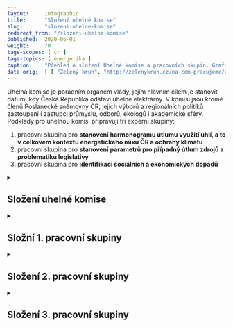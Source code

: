 ```yaml
---
layout:     infographic
title:      "Složení uhelné komise"
slug:       "slozeni-uhelne-komise"
redirect_from: "/slozeni-uhelne-komise"
published:  2020-06-01
weight:     70
tags-scopes: [ cr ]
tags-topics: [ energetika ]
caption:    "Přehled o složení Uhelné komise a pracovních skupin. Grafika ukazuje v jakém složení vznikají doporučení o uhelném phase outu. Očekáváme, že se budou nyní ve veřejném prostoru objevovat názory na to, zda byla uk složená \"správně\" a její doporučení je relevantní - jako Fakta o klimatu touto grafikou nevyjadřujeme názor, ale snažíme se  přispět k tomu aby veřejná diskuse byla ukotvena v faktech."
data-orig:  [ [ "Zelený kruh", "http://zelenykruh.cz/na-cem-pracujeme/uhelna-komise/?fbclid=IwAR2mtTAim4IHf7yMcFuvLNjTIsLri1o40PBDjjv7uCQWe8Ty4WtBCH3nILA" ]]
---
```


Uhelná komise je poradním orgánem vlády, jejím hlavním cílem je stanovit datum, kdy Česká Republika odstaví úhelné elektrárny. V komisi jsou kromě členů Poslanecké sněmovny ČR, jejích výborů a regionálních politiků zastoupeni i zástupci průmyslu, odborů, ekologů i akademické sféry. Podklady pro uhelnou komisi připravují tři experní skupiny:

1. pracovní skupina pro **stanovení harmonogramu útlumu využití uhlí, a to v celkovém kontextu energetického mixu ČR a ochrany klimatu**
2. pracovní skupina pro **stanovení parametrů pro případný útlum zdrojů a problematiku legislativy**
3. pracovní skupina pro **identifikaci sociálních a ekonomických dopadů**

<details markdown=1>
<summary>
<h2>Složení uhelné komise</h2>
</summary>

- **Karel Havlíček** za Ministerstvo průmyslu a obchodu (ministr průmyslu a obchodu)
- **Richard Brabec** za Ministerstvo životního prostředí (ministr životního prostředí)
- **David Koppitz** za Ministerstvo financí (náměstek pro řízení sekce regionálního rozvoje)
- **Ondřej Landa** za Ministerstvo financí (náměstek pro řízení sekce Právní a majetek státu)
- **Tomáš Svoboda** za Ministerstvo práce a sociálních věcí (starosta Kynšperka nad Ohří)
- **Martin Štemberka** za Český báňský úřad (předseda Českého báňského úřadu)
- **Zdeněk Osner** za Konfederaci zaměstnavatelských a podnikatelských svazů(předseda představenstva Zaměstnavatelského svazu důlního a naftového průmyslu)
- **Daniel Beneš** za Svaz průmyslu a dopravy ČR (generální ředitel a předseda představenstva ČEZ, a.s.)
- **Vladimír Dlouhý** za Hospodářskou komoru ČR (prezident Hospodářské komory ČR)
- **Rostislav Palička** za Českomoravskou konfederaci odborových svazů (předseda Odborového svazu hornictví, geologie a naftového průmyslu)
- **Jan Rovenský** za Greenpeace ČR (vedoucí klimatické a energetické kampaně Greenpeace ČR)
- **Jiří Koželouh** za Zelený kruh (vedoucí programu Energetika, klima a odpady Hnutí DUHA)
- **Martin Klika**  za Ústecký kraj (1. náměstek a zástupce hejtmana Ústeckého kraje, zastupitel ČSSD)
- **Jana Mračková Vildumetzová** za Karlovarský kraj (hejtmanka Karlovarského kraje, poslankyně ANO)
- **Jakub Unucka** za Moravskoslezský kraj (náměstek hejtmana Moravskoslezského kraje, krajský zastupitel ODS)
- **Pavel Pustějovský** za Poslaneckou sněmovnu PČR, Podvýbor pro energetiku (poslanec ANO, předseda Podvýboru pro energetiku)
- **Jan Zahradník** za Poslaneckou sněmovnu PČR, Výbor pro životní prostředí (poslanec ODS, místopředseda Výboru pro životní prostředí PSP ČR)
- **František Hrdlička** za akademickou sféru (Ústav energetiky, Fakulta strojní, České vysoké učení technické)
- **Jiřina Jílková** za akademickou sféru (ekonomka, Univerzita Jana Evangelisty Purkyně v Ústí nad Labem)


</details>

<details markdown=1>
<summary>
<h2>Složní 1. pracovní skupiny</h2>
</summary>

<h3>Vedoucí</h3>

- **René Neděla** za Ministerstvo průmyslu a obchodu (náměstek ministra průmyslu a obchodu)
- **Pavel Zámyslický** za Ministerstvo životního prostředí (ředitel odboru energetiky a ochrany klimatu ministerstva životního prostředí)

<h3>Složení</h3>

- **Josef Godány** za Ministerstvo životního prostředí (geolog, Česká geologická služba)
- **Luboš Pavlas** za Svaz průmyslu a dopravy ČR (generální ředitel Seven Energy, a.s.), zástupce (Ing. Daniel Beneš, generální ředitel a předseda představenstva ČEZ, a.s.)
- **Filip Dvořák** za Hospodářskou komoru ČR (člen představenstva Hospodářské komory ČR)
- **Štěpán Chalupa** za Komoru obnovitelných zdrojů energie (předseda Komory obnovitelných zdrojů energie)
- **Karel Polanecký** za Zelený kruh (energetický expert Hnutí DUHA)
- **Jiří Koželouh** za Zelený kruh (vedoucí programu Klima, energetika a odpady Hnutí DUHA)
- **Rostislav Palička** za Českomoravskou konfederaci odborových svazů (Odborový svaz hornictví, geologie a naftového průmyslu)
- **František Hrdlička** za akademickou sféru (Ústav energetiky, Fakulta strojní, České vysoké učení technické)
- **Vojtěch Máca** za akademickou sféru (právník a ekonom, Centrum pro otázky ŽP Univerzity Karlovy)
- **František Štěpánek** za Konfederaci zaměstnavatelských a podnikatelských svazů (spolumajitel a generální ředitel Sokolovské uhelné, a.s.), zástupce (Ing. Zdeněk Osner, předseda představenstva Zaměstnavatelský svaz důlního a naftového průmyslu)
- **Jakub Unucka** za Moravskoslezský kraj (náměstek hejtmana Moravskoslezského kraje, krajský zastupitel ODS)
- **Jiří Pöpperl** za Karlovarský kraj (člen představenstva Sokolovské uhelné, a.s.)
- **Ludmila Nováková** za Ústecký kraj (Univerzita Jana Evangelisty Purkyně v Ústí nad Labem)
- **Jan Zahradník** za Poslaneckou sněmovnu PČR, Výbor pro životní prostředí (poslanec ODS)
- **Petr Pávek** za Poslaneckou sněmovnu PČR, Hospodářský výbor (poslanec za STAN)
</details>

<details markdown=1>
<summary>
<h2>Složení 2. pracovní skupiny</h2>
</summary>

<h3>Vedoucí</h3>

- **Daniel Beneš** za Svaz průmyslu a dopravy ČR (generální ředitel a předseda představenstva ČEZ, a.s.)
- **Jan Rovenský** za Greenpeace ČR (vedoucí klimatické a energetické kampaně Greenpeace ČR)

<h3>Složení</h3>

- **Pavel Zámyslický** za Ministerstvo životního prostředí (ředitel odboru energetiky a ochrany klimatu ministerstva životního prostředí)
- **Zbyšek Sochor** za Ministerstvo průmyslu a obchodu (ředitel Odboru hornictví MPO)
- **Vladimír Dlouhý** za Hospodářskou komoru ČR (prezident Hospodářské komory ČR)
- **Martin Štemberka** za Český báňský úřad (předseda Českého báňského úřadu)
- **Stanislav Mišák** za Moravskoslezský kraj (VŠB – Technická univerzita Ostrava)
- **Jan Mraček** za Karlovarský kraj (člen představenstva Hospodářské komory ČR, předseda Sekce životního prostředí HK ČR)
- **Kristína Šabová** za Zelený kruh (Vedoucí sekce Odpovědná energie Frank Bold)
- **Jiřina Jílková** za akademickou sféru (Univerzita Jana Evangelisty Purkyně v Ústí nad Labem)
- **Vladimír Rouček** za Konfederaci zaměstnavatelských a podnikatelských svazů (generální ředitel Vršanské uhelné, a.s. ze skupiny Seven Energy, a.s.)
- **Markéta Marinková** za Českomoravská konfederace odborových svazů (Odborový svaz hornictví, geologie a naftového průmyslu)
- **Dana Balcarová** za Poslaneckou sněmovnu PČR, Výbor pro životní prostředí (poslankyně České pirátské strany, předsedkyně Výboru pro životní prostředí Poslanecké sněmovny PČR)
- **Pavel Pustějovský** za Poslaneckou sněmovnu PČR, Hospodářský výbor (poslanec ANO, předseda Podvýboru pro energetiku)

</details>

<details markdown=1>
<summary>
<h2>Složení 3. pracovní skupiny</h2>
</summary>

<h3>Vedoucí</h3>

- **David Koppitz** za Ministerstvo financí (náměstek pro řízení sekce regionálního rozvoje)
- **Jana Mračková Vildumetzová** za Karlovarský kraj (hejtmanka Karlovarského kraje, poslankyně ANO)

<h3>Složení</h3>

- **Gabriela Nekolová** za Ústecký kraj (národní manažerka strategie RE:START)
- **Jaromír Franta** za Českomoravskou konfederaci odborových svazů (předseda Sdružení odborových organizací Czech Coal Group, I. místopředseda odborového svazu hornictví, geologie a naftového průmyslu)
- **Tomáš Vrbík** za Hospodářskou komoru ČR (tajemník Úřadu Hospodářské komory České republiky)
- **Zuzana Vondrová** za Greenpeace ČR (expertka na spravedlivou transformaci uhelných regionů, Centrum pro dopravu a energetiku)
- **Jiří Koželouh** za Zelený kruh (vedoucí programu Klima, energetika a odpady Hnutí DUHA)
- **Zdeněk Karásek** za Moravskoslezský kraj (krajský zastupitel za ANO, předseda komise pro strategický rozvoj a změnu image kraje)
- **Jiřina Jílková** za akademickou sféru (Univerzita Jana Evangelisty Purkyně v Ústí nad Labem), zástupce (doc. RNDr. Jaroslav Koutský, Ph.D.)
- **Jan Czudek** za Svaz průmyslu a dopravy ČR (generální ředitel a předseda představenstva Třineckých železáren, a.s.), zástupce (Ing. Petr Jonák, ředitel vnějších vztahů Coca-Cola HBC Česko a Slovensko, s.r.o., dříve ředitel vnějších vztahů v OKD, a.s.)
- **Ivo Pěgřímek** za Konfederaci zaměstnavatelských a podnikatelských svazů (generální ředitel a předseda představenstva Severočeských dolů, a.s.)
- **Rostislav Palička** za Českomoravskou konfederaci odborových svazů (Odborový svaz hornictví, geologie a naftového průmyslu)
- **Eva Fialová** za Poslaneckou sněmovnu PČR, Hospodářský výbor (poslankyně ANO)
- **Jan Bauer** za Poslaneckou sněmovnu PČR, Hospodářský výbor (poslanec ODS)

</details>